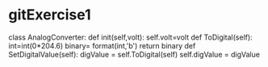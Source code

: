 # gitExercise1
class AnalogConverter:
    def init(self,volt):
        self.volt=volt
    def ToDigital(self):
        int=int(0*204.6)
        binary= format(int,'b')
        return binary
    def SetDigitalValue(self):
        digValue = self.ToDigital(self)
        self.digValue = digValue
